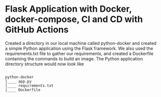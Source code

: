 # Flask Application with Docker, docker-compose, CI and CD with GitHub Actions

Created a directory in our local machine called python-docker and created a simple Python application using the Flask framework. We also used the requirements.txt file to gather our requirements, and created a Dockerfile containing the commands to build an image.
The Python application directory structure would now look like

```

python-docker
|____ app.py
|____ requirements.txt
|____ Dockerfile
```

